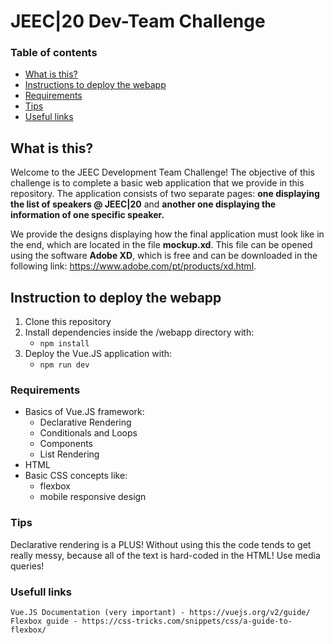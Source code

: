 # JEEC|20 Dev-Team Challenge  

### Table of contents
* [What is this?](#what-is-this)
* [Instructions to deploy the webapp](#instructions-to-deploy-the-webapp)
* [Requirements](#requirements)
* [Tips](#tips)
* [Useful links](#useful-links)

## What is this?
Welcome to the JEEC Development Team Challenge! The objective of this challenge is to complete a basic web application that we provide in this repository.
The application consists of two separate pages: **one displaying the list of speakers @ JEEC|20** and **another one displaying the information of one specific speaker.**

We provide the designs displaying how the final application must look like in the end, which are located in the file **mockup.xd**. This file can be opened using the software **Adobe XD**, which is free and can be downloaded in the following link: https://www.adobe.com/pt/products/xd.html.

## Instruction to deploy the webapp
1. Clone this repository
2. Install dependencies inside the /webapp directory with:
    - `npm install`
3. Deploy the Vue.JS application with:
    - `npm run dev`

### Requirements
* Basics of Vue.JS framework:
    - Declarative Rendering
    - Conditionals and Loops
    - Components
    - List Rendering
* HTML
* Basic CSS concepts like:
    - flexbox
    - mobile responsive design

### Tips
Declarative rendering is a PLUS! Without using this the code tends to get really messy, because all of the text is hard-coded in the HTML!
Use media queries!


### Usefull links
    Vue.JS Documentation (very important) - https://vuejs.org/v2/guide/
    Flexbox guide - https://css-tricks.com/snippets/css/a-guide-to-flexbox/
